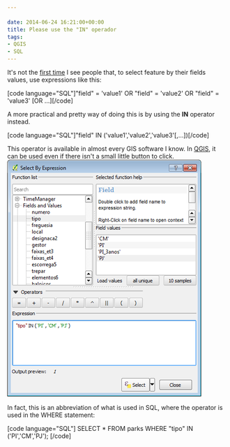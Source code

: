 ```yaml
---

date: 2014-06-24 16:21:00+00:00
title: Please use the "IN" operador
tags:
- QGIS
- SQL
---
```


It's not the [first time](https://gis.stackexchange.com/questions/103019/using-the-rule-based-styling-case-condition-to-get-results-for-each-grid-cell-fr) I see people that, to select feature by their fields values, use expressions like this:

[code language="SQL"]"field" = 'value1' OR "field" = 'value2' OR "field" = 'value3' [OR ...][/code]

A more practical and pretty way of doing this is by using the **IN** operator instead.

[code language="SQL"]"field" IN ('value1','value2','value3'[,...])[/code]

This operator is available in almost every GIS software I know. In [QGIS](http://www.qgis.org/en/site/), it can be used even if there isn't a small little button to click.
![Captura de tela 2014-04-23 16.50.40](/images/2014/04/captura-de-tela-2014-04-23-16-50-40.png)


In fact, this is an abbreviation of what is used in SQL, where the operator is used in the WHERE statement:

[code language="SQL"]
SELECT *
FROM parks
WHERE "tipo" IN ('PI','CM','PJ');
[/code]

